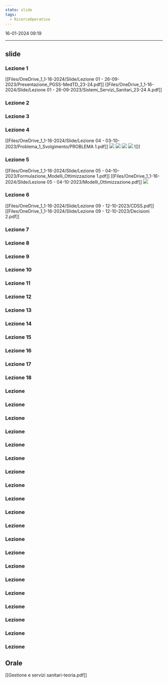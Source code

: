 ```yaml
---
stato: slide
tags:
  - RicercaOperativa
---
```

16-01-2024 09:19

--- 

## slide
### Lezione 1
[[Files/OneDrive_1_1-16-2024/Slide/Lezione 01 - 26-09-2023/Presentazione_PGSS-MedTD_23-24.pdf]]
[[Files/OneDrive_1_1-16-2024/Slide/Lezione 01 - 26-09-2023/Sistemi_Servizi_Sanitari_23-24 A.pdf]]
### Lezione 2
### Lezione 3
### Lezione 4
[[Files/OneDrive_1_1-16-2024/Slide/Lezione 04 - 03-10-2023/Problema_1_Svolgimento/PROBLEMA 1.pdf]]
![](https://i.imgur.com/7juhR5k.png)
![](https://i.imgur.com/z7BcBpr.pfng)
![](https://i.imgur.com/OinreUY.png)
![](https://i.imgur.com/qGjY2Ga.png)
![](

### Lezione 5
[[Files/OneDrive_1_1-16-2024/Slide/Lezione 05 - 04-10-2023/Formulazione_Modelli_Ottimizzazione 1.pdf]]
[[Files/OneDrive_1_1-16-2024/Slide/Lezione 05 - 04-10-2023/Modelli_Ottimizzazione.pdf]]
![](https://i.imgur.com/RULsDZG.png)

### Lezione 6
[[Files/OneDrive_1_1-16-2024/Slide/Lezione 09 - 12-10-2023/CDSS.pdf]]
[[Files/OneDrive_1_1-16-2024/Slide/Lezione 09 - 12-10-2023/Decisioni 2.pdf]]
### Lezione 7
### Lezione 8
### Lezione 9
### Lezione 10
### Lezione 11
### Lezione 12
### Lezione 13
### Lezione 14
### Lezione 15
### Lezione 16
### Lezione 17
### Lezione 18
### Lezione
### Lezione
### Lezione
### Lezione
### Lezione
### Lezione
### Lezione
### Lezione
### Lezione
### Lezione
### Lezione
### Lezione
### Lezione
### Lezione
### Lezione
### Lezione
### Lezione
### Lezione
### Lezione
### Lezione















## Orale
[[Gestione e servizi sanitari-teoria.pdf]]